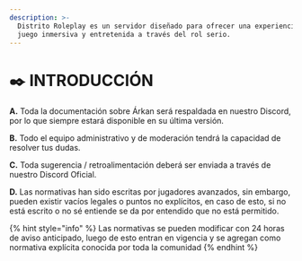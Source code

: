 ```yaml
---
description: >-
  Distrito Roleplay es un servidor diseñado para ofrecer una experiencia de
  juego inmersiva y entretenida a través del rol serio.
---
```


# ✒️ INTRODUCCIÓN

**A.** Toda la documentación sobre Árkan será respaldada en nuestro Discord, por lo que siempre estará disponible en su última versión.

**B.** Todo el equipo administrativo y de moderación tendrá la capacidad de resolver tus dudas.

**C.** Toda sugerencia / retroalimentación deberá ser enviada a través de nuestro Discord Oficial.

**D.** Las normativas han sido escritas por jugadores avanzados, sin embargo, pueden existir vacíos legales o puntos no explícitos, en caso de esto, si no está escrito o no sé entiende se da por entendido que no está permitido.

{% hint style="info" %}
Las normativas se pueden modificar con 24 horas de aviso anticipado, luego de esto entran en vigencia y se agregan como normativa explícita conocida por toda la comunidad
{% endhint %}
